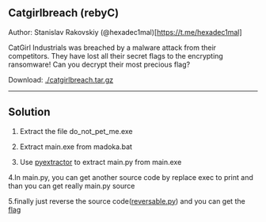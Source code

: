 ## Catgirlbreach (rebyC)

Author: Stanislav Rakovskiy (@hexadec1mal)[https://t.me/hexadec1mal]

CatGirl Industrials was breached by a malware attack from their competitors. They have lost all their secret flags to the encrypting ransomware! Can you decrypt their most precious flag?

Download: [./catgirlbreach.tar.gz](catgirlbreach.tar.gz)

---

## Solution
1. Extract the file do_not_pet_me.exe
2. Extract main.exe from madoka.bat

3. Use [pyextractor](https://github.com/extremecoders-re/pyinstxtractor) to extract main.py from main.exe

4.In main.py, you can get another source code by replace exec to print and than you can get really main.py source

5.finally just reverse the source code([reversable.py](./reverable.py)) and you can get the [flag](./flag.png) 
